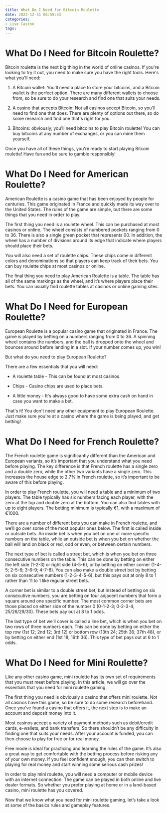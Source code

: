 ```yaml
---
title: What Do I Need for Bitcoin Roulette
date: 2022-12-31 06:55:53
categories:
- Live Casino
tags:
---
```



#  What Do I Need for Bitcoin Roulette?


Bitcoin roulette is the next big thing in the world of online casinos. If you're looking to try it out, you need to make sure you have the right tools. Here's what you'll need:

1. A Bitcoin wallet: You'll need a place to store your bitcoins, and a Bitcoin wallet is the perfect option. There are many different wallets to choose from, so be sure to do your research and find one that suits your needs.

2. A casino that accepts Bitcoin: Not all casinos accept Bitcoin, so you'll need to find one that does. There are plenty of options out there, so do some research and find one that's right for you.

3. Bitcoins: obviously, you'll need bitcoins to play Bitcoin roulette! You can buy bitcoins at any number of exchanges, or you can mine them yourself.

Once you have all of these things, you're ready to start playing Bitcoin roulette! Have fun and be sure to gamble responsibly!

#  What Do I Need for American Roulette?

American Roulette is a casino game that has been enjoyed by people for centuries. This game originated in France and quickly made its way over to the United States. The rules of the game are simple, but there are some things that you need in order to play.

The first thing you need is a roulette wheel. This can be purchased at most casinos or online. The wheel consists of numbered pockets ranging from 0 to 36. There is also a single green pocket that represents 00. In addition, the wheel has a number of divisions around its edge that indicate where players should place their bets.

You will also need a set of roulette chips. These chips come in different colors and denominations so that players can keep track of their bets. You can buy roulette chips at most casinos or online.

The final thing you need to play American Roulette is a table. The table has all of the same markings as the wheel, and it’s where players place their bets. You can usually find roulette tables at casinos or online gaming sites.

#  What Do I Need for European Roulette?

European Roulette is a popular casino game that originated in France. The game is played by betting on a numbers ranging from 0 to 36. A spinning wheel contains the numbers, and the ball is dropped onto the wheel and bounces around before landing in a slot. If your number comes up, you win!

But what do you need to play European Roulette?

There are a few essentials that you will need:

- A roulette table - This can be found at most casinos.

- Chips - Casino chips are used to place bets.

- A little money - It's always good to have some extra cash on hand in case you want to make a bet.

That's it! You don't need any other equipment to play European Roulette. Just make sure you're at a casino where the game is being played, and get betting!

#  What Do I Need for French Roulette?

The French roulette game is significantly different than the American and European variants, so it’s important that you understand what you need before playing. The key difference is that French roulette has a single zero and a double zero, while the other two variants have a single zero. This increases the house edge to 2.7% in French roulette, so it’s important to be aware of this before playing.

In order to play French roulette, you will need a table and a minimum of two players. The table typically has six numbers facing each player, with the zero at the top and double zero at the bottom. You can also find tables with up to eight players. The betting minimum is typically €1, with a maximum of €1000.

There are a number of different bets you can make in French roulette, and we’ll go over some of the most popular ones below. The first is called inside or outside bets. An inside bet is when you bet on one or more specific numbers on the table, while an outside bet is when you bet on whether the ball will land on black or red, odd or even, or between certain numbers.

The next type of bet is called a street bet, which is when you bet on three consecutive numbers on the table. This can be done by betting on either the left side (1-2-3) or right side (4-5-6), or by betting on either corner (1-4-5; 2-5-6; 3-6-9; 4-7-8). You can also make a double street bet by betting on six consecutive numbers (1-2-3-4-5-6), but this pays out at only 8 to 1 rather than 11 to 1 like regular street bets.

A corner bet is similar to a double street bet, but instead of betting on six consecutive numbers, you are betting on four adjacent numbers that form a square around one specific number. The most common corner bets are those placed on either side of the number 0 (0-1-2-3; 0-2-3-4; 25/26/29/30). These bets pay out at 8 to 1 odds.

The last type of bet we’ll cover is called a line bet, which is when you bet on two rows of three numbers each. This can be done by betting on either the top row (1st 12; 2nd 12; 3rd 12) or bottom row (13th 24; 25th 36; 37th 48), or by betting on either end (1st 18; 19th 36). This type of bet pays out at 6 to 1 odds.

#  What Do I Need for Mini Roulette?

Like any other casino game, mini roulette has its own set of requirements that you must meet before playing. In this article, we will go over the essentials that you need for mini roulette gaming.

The first thing you need is obviously a casino that offers mini roulette. Not all casinos have this game, so be sure to do some research beforehand. Once you’ve found a casino that offers it, the next step is to make an account and deposit money into it.

Most casinos accept a variety of payment methods such as debit/credit cards, e-wallets, and bank transfers. So there shouldn’t be any difficulty in finding one that suits your needs. After your account is funded, you can then choose to play for free or for real money.

Free mode is ideal for practicing and learning the rules of the game. It’s also a great way to get comfortable with the betting process before risking any of your own money. If you feel confident enough, you can then switch to playing for real money and start winning some serious cash prizes!

In order to play mini roulette, you will need a computer or mobile device with an internet connection. The game can be played in both online and live dealer formats. So whether you prefer playing at home or in a land-based casino, mini roulette has you covered.

Now that we know what you need for mini roulette gaming, let’s take a look at some of the basics rules and gameplay features.